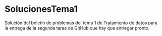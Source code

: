 # SolucionesTema1
Solución del boletín de problemas del tema 1 de Tratamiento de datos para la entrega de la segunda tarea de GitHub que hay que entregar pronto.
